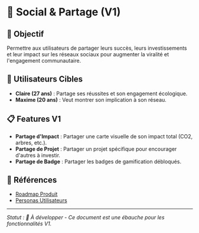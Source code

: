 # 🎯 Social & Partage (V1)

## 🎯 Objectif

Permettre aux utilisateurs de partager leurs succès, leurs investissements et leur impact sur les réseaux sociaux pour augmenter la viralité et l'engagement communautaire.

## 👤 Utilisateurs Cibles

- **Claire (27 ans)** : Partage ses réussites et son engagement écologique.
- **Maxime (20 ans)** : Veut montrer son implication à son réseau.

## 📋 Features V1

- **Partage d'Impact** : Partager une carte visuelle de son impact total (CO2, arbres, etc.).
- **Partage de Projet** : Partager un projet spécifique pour encourager d'autres à investir.
- **Partage de Badge** : Partager les badges de gamification débloqués.

## 🔗 Références

- [Roadmap Produit](../../../02-product/product-roadmap.md)
- [Personas Utilisateurs](../../../01-strategy/user-personas.md)

---
*Statut : 🚧 À développer - Ce document est une ébauche pour les fonctionnalités V1.*